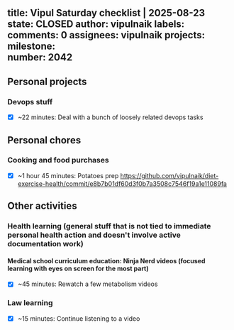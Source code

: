 title:	Vipul Saturday checklist | 2025-08-23
state:	CLOSED
author:	vipulnaik
labels:	
comments:	0
assignees:	vipulnaik
projects:	
milestone:	
number:	2042
--
## Personal projects

### Devops stuff

- [x] ~22 minutes: Deal with a bunch of loosely related devops tasks

## Personal chores

### Cooking and food purchases

- [x] ~1 hour 45 minutes: Potatoes prep https://github.com/vipulnaik/diet-exercise-health/commit/e8b7b01df60d3f0b7a3508c7546f19a1e11089fa
## Other activities

### Health learning (general stuff that is not tied to immediate personal health action and doesn't involve active documentation work)

#### Medical school curriculum education: Ninja Nerd videos (focused learning with eyes on screen for the most part)

- [x] ~45 minutes: Rewatch a few metabolism videos

### Law learning

- [x] ~15 minutes: Continue listening to a video
